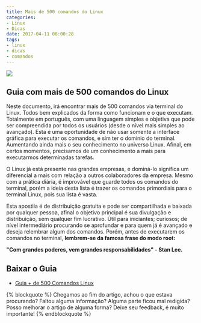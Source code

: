 ```yaml
---
title: Mais de 500 comandos do Linux
categories:
- Linux
- Dicas
date: 2017-04-11 08:00:28
tags:
- linux
- dicas
- comandos
---
```


![](/images/guia_linux_cli.png)

## Guia com mais de 500 comandos do Linux

 Neste documento, irá encontrar mais de 500 comandos via terminal do Linux.
 Todos bem explicados da forma como funcionam e o que executam. Totalmente em português, com uma linguagem simples e objetiva que pode ser compreendida por todos os usuários (desde o nível mais simples ao avançado).
 Esta é uma oportunidade de não usar somente a interface gráfica para executar os comandos, e sim ter o domínio do terminal. Aumentando ainda mais o seu conhecimento no universo Linux. Afinal, em certos momentos, precisamos de um conhecimento a mais para executarmos determinadas tarefas.
 <!-- more -->

O Linux já está presente nas grandes empresas, e dominá-lo significa um diferencial a mais com relação a outros colaboradores da empresa. Mesmo com a prática diária, é improvável que guarde todos os comandos do terminal, porém a ideia desta lista é trazer os comandos primordiais para o terminal Linux, pois sua lista é vasta.

Esta apostila é de distribuição gratuita e pode ser compartilhada e baixada por qualquer pessoa, afinal o objetivo principal é sua divulgação e distribuição, sem qualquer fim lucrativo.
Útil para iniciantes; curiosos; de nível intermediário procurando se aprofundar e para quem já é avançado e deseja relembrar algum dos comandos. Porém, antes de executarem os comandos no terminal, **lembrem-se da famosa frase do modo root:** 

**"Com grandes poderes, vem grandes responsabilidades" - Stan Lee.**


## Baixar o Guia

  * [Guia + de 500 Comandos Linux](/dl/guia_500_comandos_Linux.pdf)


{% blockquote %}
Chegamos ao fim do artigo, achou o que estava procurando?
Faltou alguma informação?
Alguma parte ficou mal redigida?
Posso melhorar o artigo de alguma forma? Deixe seu feedback, é muito importante!
{% endblockquote %}